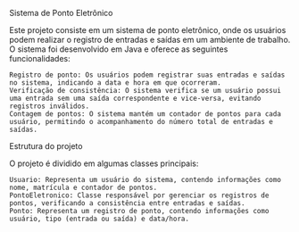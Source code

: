 Sistema de Ponto Eletrônico

Este projeto consiste em um sistema de ponto eletrônico, onde os usuários podem realizar o registro de entradas e saídas em um ambiente de trabalho. O sistema foi desenvolvido em Java e oferece as seguintes funcionalidades:

    Registro de ponto: Os usuários podem registrar suas entradas e saídas no sistema, indicando a data e hora em que ocorreram.
    Verificação de consistência: O sistema verifica se um usuário possui uma entrada sem uma saída correspondente e vice-versa, evitando registros inválidos.
    Contagem de pontos: O sistema mantém um contador de pontos para cada usuário, permitindo o acompanhamento do número total de entradas e saídas.

Estrutura do projeto

O projeto é dividido em algumas classes principais:

    Usuario: Representa um usuário do sistema, contendo informações como nome, matrícula e contador de pontos.
    PontoEletronico: Classe responsável por gerenciar os registros de pontos, verificando a consistência entre entradas e saídas.
    Ponto: Representa um registro de ponto, contendo informações como usuário, tipo (entrada ou saída) e data/hora.
